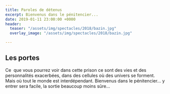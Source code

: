 ```yaml
---
title: Paroles de détenus
excerpt: Bienvenus dans le pénitencier...
date: 2019-01-11 23:00:00 +0000
header:
  teaser: "/assets/img/spectacles/2018/bazin.jpg"
  overlay_image: "/assets/img/spectacles/2018/bazin.jpg"

---
```

## Les portes

Ce  que vous pourrez voir dans cette prison ce sont des vies et des personnalités exacerbées, dans des cellules où des univers se forment. Mais où tout le monde est interdépendant. Bienvenus dans le pénitencier... y entrer sera facile, la sortie beaucoup moins sûre...  